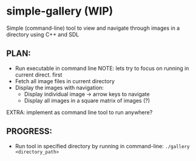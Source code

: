 # simple-gallery (WIP)
Simple (command-line) tool to view and navigate through images in a directory using C++ and SDL

## PLAN:
 - Run executable in command line
 NOTE: lets try to focus on running in current direct. first
 - Fetch all image files in current directory
 - Display the images with navigation:
      - Display individual image -> arrow keys to navigate
      - Display all images in a square matrix of images (?)

EXTRA: implement as command line tool to run anywhere?

## PROGRESS:
- Run tool in specified directory by running in command-line:
    `./gallery <directory_path>`
